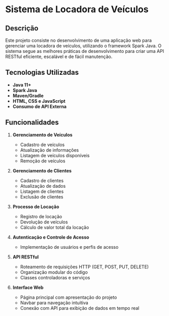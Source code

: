 # Sistema de Locadora de Veículos

## Descrição
Este projeto consiste no desenvolvimento de uma aplicação web para gerenciar uma locadora de veículos, utilizando o framework Spark Java. O sistema segue as melhores práticas de desenvolvimento para criar uma API RESTful eficiente, escalável e de fácil manutenção.

## Tecnologias Utilizadas
- **Java 11+**
- **Spark Java**
- **Maven/Gradle** 
- **HTML, CSS e JavaScript**
- **Consumo de API Externa**
  
## Funcionalidades
1. **Gerenciamento de Veículos**
   - Cadastro de veículos
   - Atualização de informações
   - Listagem de veículos disponíveis
   - Remoção de veículos

2. **Gerenciamento de Clientes**
   - Cadastro de clientes
   - Atualização de dados
   - Listagem de clientes
   - Exclusão de clientes

3. **Processo de Locação**
   - Registro de locação
   - Devolução de veículos
   - Cálculo de valor total da locação

4. **Autenticação e Controle de Acesso**
   - Implementação de usuários e perfis de acesso

5. **API RESTful**
   - Roteamento de requisições HTTP (GET, POST, PUT, DELETE)
   - Organização modular do código
   - Classes controladoras e serviços

6. **Interface Web**
   - Página principal com apresentação do projeto
   - Navbar para navegação intuitiva
   - Conexão com API para exibição de dados em tempo real



